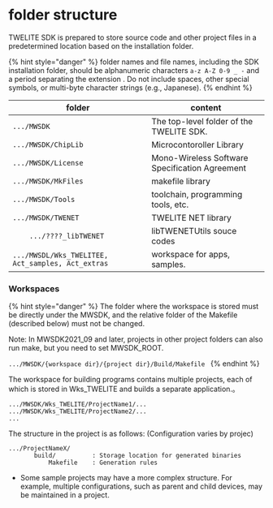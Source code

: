 # folder structure

TWELITE SDK is prepared to store source code and other project files in a predetermined location based on the installation folder.

{% hint style="danger" %}
folder names and file names, including the SDK installation folder, should be alphanumeric characters `a-z A-Z 0-9 _ -` and a period separating the extension . Do not include spaces, other special symbols, or multi-byte character strings (e.g., Japanese).
{% endhint %}

| folder                                         | content                                        |
| ------------------------------------------------- | ---------------------------------------------- |
| `.../MWSDK`                                       | The top-level folder of the TWELITE SDK.    |
| `.../MWSDK/ChipLib`                               | Microcontoroller Library                       |
| `.../MWSDK/License`                               | Mono-Wireless Software Specification Agreement |
| `.../MWSDK/MkFiles`                               | makefile library                               |
| `.../MWSDK/Tools`                                 | toolchain, programming tools, etc.             |
| `.../MWSDK/TWENET`                                | TWELITE NET library                            |
| `    .../????_libTWENET`                          | libTWENETUtils souce codes                     |
| `.../MWSDL/Wks_TWELITEE, Act_samples, Act_extras` | workspace for apps, samples.                   |

###  Workspaces

{% hint style="danger" %}
The folder where the workspace is stored must be directly under the MWSDK, and the relative folder of the Makefile (described below) must not be changed.

Note: In MWSDK2021\_09 and later, projects in other project folders can also run make, but you need to set MWSDK_ROOT.

`.../MWSDK/{workspace dir}/{project dir}/Build/Makefile `
{% endhint %}

The workspace for building programs contains multiple projects, each of which is stored in Wks_TWELITE and builds a separate application.。

```
.../MWSDK/Wks_TWELITE/ProjectName1/...
.../MWSDK/Wks_TWELITE/ProjectName2/...
...
```

The structure in the project is as follows: (Configuration varies by projec)

```
.../ProjectNameX/
       build/          : Storage location for generated binaries
           Makefile    : Generation rules
```

* Some sample projects may have a more complex structure. For example, multiple configurations, such as parent and child devices, may be maintained in a project.



